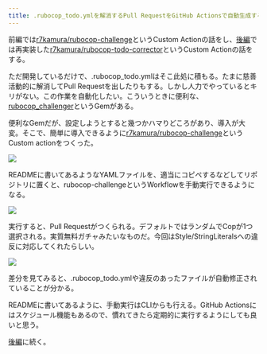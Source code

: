 ```yaml
---
title: .rubocop_todo.ymlを解消するPull RequestをGitHub Actionsで自動生成する (前編)
---
```

前編では[r7kamura/rubocop-challenge](https://github.com/r7kamura/rubocop-challenge)というCustom Actionの話をし、[後編](https://r7kamura.com/articles/2022-05-15-rubocop-todo-corrector)では再実装した[r7kamura/rubocop-todo-corrector](https://github.com/r7kamura/rubocop-todo-corrector)というCustom Actionの話をする。

ただ開発しているだけで、.rubocop\_todo.ymlはそこ此処に積もる。たまに慈善活動的に解消してPull Requestを出したりもする。しかし人力でやっているとキリがない。この作業を自動化したい。こういうときに便利な、[rubocop\_challenger](https://github.com/ryz310/rubocop_challenger)というGemがある。

便利なGemだが、設定しようとすると幾つかハマりどころがあり、導入が大変。そこで、簡単に導入できるように[r7kamura/rubocop-challenge](https://github.com/r7kamura/rubocop-challenge)というCustom actionをつくった。

![](https://lh3.googleusercontent.com/docs/ADP-6oFkbPR_oH9W6TsKuaaMqgGQY1U0vyIlu6RgPiy9RfLR7dklsSS_itu_UabH_BKwPAo7v-vV_ogE8ZG5hiXlj8XgXyKZ9_4rsRqq7tUrJnynLbM2WJxe9GNzvfVWrEPTY2xBY-0IJFRD3r3uGXx6RCwLkABjUhMlf5hNC9GMHaP4KJL9Poc3CwNCKAv0jelfzqfZd_r5XiMzEUqQUHfkorLqB4vbjGBCtKHA1T0HhqSOsWn8z-ER7p5ysJhxQsy4-8sHSfiTHM0pD2gyzkfPt4boyVLwHZ-Mymq8kyRaSaufL-73hGzxL_htPfEJ4o4hutDo6Frw6GKvNV3Yhz_h5kIWzGU81rWwh0cUR8yWA41WTiJ1HhjZ6Cahth8FlpIWwvI0Qm09KjX81IsYDehnu2kWZlYI1yRlqvX_Qoa0UxPsUoHTWPG9kdeiD9Qac-w9VBpfWcBOmahpveyA6k0XltIzQegANSDbmCCsgC1NhvIltlUHXsYDQLKC5WnWpOYC3DXYPG3UmA-5ekzdKwyntM2ZOslYSLAqyelJaiefZq_m_4GiINZuvQfEDPgZS8-J1fy7IC0AQiuRmHil--E52ZYcLnqXyyUUGbE2Y3Ee1QgSEQn56PXpcV7UacZ4C93bbnlnuRvOFHvx1ix5kjN5v79wrVK2djxiWb4gOMsrn4Z0fN1Wy3DFmuiOFgFEhfgdPBpXXfrjfScnQ4v-iN1rrHCUt-a1nEegbbdGrgA27NwO3H3P6GYJNVCqRBnLpP-B4YPB0Uq8KV9WxeaWpvqu39pFqdaTqOHXFdbBNx6GzBb_onxDgJ6kY3LIyLjGgwkBHQBZMfXaiMD3C2B1t65yGHCzdrWKzsL1ITz95niIQ-3V56K6zXSUaf1UzyBVn833QqvEfwZQNsHPz2yO-F8EJDxfzQpBKtbGsVmZwJoSDoM6mxikwFoRY0ebKLqfAdy45O1wrEP55PnzX-bK66bG-F3Z0-KEWlcb6q9B70zksqvr1KCQlUfNHhO8MdefMapCesFdSM6Yt2q-pSEluOmuGdp5nlaCfG6p-90ggbtbf5B0ruG6Xs-YG3Oe_CfZShnbrx7K5TZKbg33ppdi0ifRrA1QUyQzvcI03LGByJdg80d2Ef0oDdqF7lXp5yJ00-gG-tyomDY-ClYsCLmp_1GrCnhxrGS5eb1MCO36lb0fWxcy5ijmaVEY6gUb1nu6kKQxsnPQOaMG3B7K5X6Fg9VGBf0NyUsaiz5sakvSQW6q_y9xvgzH)

READMEに書いてあるようなYAMLファイルを、適当にコピペするなどしてリポジトリに置くと、rubocop-challengeというWorkflowを手動実行できるようになる。

![](https://lh3.googleusercontent.com/docs/ADP-6oG-yu19fS6gSTEFfGkzGET96DPoLa_vfc-EvPiiIUNiDSIv4u2JHA64_uynzu9o0-Q4Bx_FivCuGTQlUkmjPpJYP7vUEe4HQ5dEx2gyVzBNAc13or0xHqouNNcMWG6H1wrU5tNUwQxaFXMNvsnihmCohTg0hGVzGoX5vBK0rOI6DmUck_ziN_EXhu7AUQC3oE0wYKnHM0CUudtPwcLPMccMm7VbSmOvtimr5frSiXv0U_y-wRbCaV0yjZ6wYi7qYaczqyGDh-zNBajgo2oM9cLBPdjQD4DQ8CIddwnFlogmb-Kw4OmOHR3hbYlmcrNkJLvDJDLhbZfXgwxKvcgFx8FQu7dj9BUO5Av5y_AqS70k_-C0ugCUxrjQfK3yx4RF8a8Xs0SnViVnqjm5QHMO9BjvTEv2zvSL4o3CipWiBJMErclfqpi0U5C0GUkYzSmOBnNLr3nliibIaZmax5X08nl17uHKk95JnaAQ1cDBAWJNLphLNyxSDgpKCUbqVi1Y8LH8lizfHaUz4_pNUh2deOED0t2pjmEsMOBfZCCaVpDF8yJPBusT7tBD7GxTyQ0biAgN-MKsvmly321HbnVURUfuroHL2Zn3lFzNdh2FlfI6JFJxQto2WvdzN3_fqdfD3Tgbk2oie7lWJ3V2rBPQcRf2i9oNoUlvTKBlWvzfPMX2DmOeoTBQKZ7TAy37l2Y7k6Xr610MmBSJWFeOmbSKv9YZiQxZw8ne1DMlXs0AiQ_qhlUJD2K_r9jNTby-Ppdw7iSzqfV4PawOm-CttOTgJ7m6lGhYQsakFsTtPvAZOWvtGk22NxhFsab4vBdsRD6CK7cM5ZuMCOJ_aUtV7IdVy-Ba-i9LQFYl_KCu4lR2AwMFNLwfeBrbV0gte9DOBM_WKbXLw9FDfhhOAGu_a2Bm9_Uw-2HWdZCdblM8Ez2gi5q3BT0mg_20dTTCOPLm4javT6XVg0OSb39RimCL8diToEamHrDRay1_aXPdfA-F-hxhgYV0PycmfqzDwFfVi9TLU6zE5aYUsoVK17P_MtkWwKYqWEmQ9R7vz1kqt4lWY5Qs8zqk4HVtZ7blYBbjm5eNuyPSKdsCyfud1SSzoFqfm9kysjcl9KObfUsW7rQy6VMJP6W3HOCCqUIQEggkJW9kFzXSZOcXhUavyJqEWOL_LQ8XHjn1lRin-MRDgQm7LyijPjmLDT8nTEBUIckMJbhwnEEnFAnRgkdIQivVq4k4ved14BdXlqhzp6fexPcuuKHecdaF)

実行すると、Pull Requestがつくられる。デフォルトではランダムでCopが1つ選択される。実質無料ガチャみたいなものだ。今回はStyle/StringLiteralsへの違反に対応してくれたらしい。

![](https://lh3.googleusercontent.com/docs/ADP-6oFGFFVihi-feH4wxEHzZDg-obd32znxhOm1oA1q_SJpGzEhAIaGn4uY-oT8GDPbOn1cmMGvQEMyb_VDUW4Kn315kbucpqTDuurfTzLE83QOJGRtokJ4mNf5yWHvfbr-W46dhsnctb-R9tjjP_lwj2YTY3q6dvAst6yCkl-6dQC0rIqp8IyOgcwekV2HHT8mJx-HwYhR2rHSZRGF_wWp9f_NX-QqeE36dmzC_1QwxmyAAF4vm_52GbyhNNojV6MwX061EKAbIueh5YRyfQQlt92UEoOd0DSBBeUcaoF5_rE-MxFmDrobzHfaAamMxRFlRa_UVuukNYfpa4-2bduQPY8B4NLUk4hBEw8gf66eJJsalP4zVSZ0MN7qghAll-MwtC4s9owWIUDbFWXxGrgDB8469dTmTX6mihrt1GqIhaZ_BGavnCnVV9nbjQLsEzM4slrqR9Lm--ToKLCtZxg-LfkNXN56F_kRvJj5dWg9zCWCQ6JC3UCe8kuCZEdMi8C5Kp7jBqaA15vjQYdEzEtEsIAPM2eCIkP0GEqRVDPNkAZbWB-3LNZ9n0KTGdrbagN4Kr_HCHccN9jno_jQFrhzK1dYKCKfRsCfan9kz1LTfI52UtusM69XboIY_339U1FaO-OE6YUv2JochWOkEEDSg9lOPeiMu89us9z58V71eymFnaAQl6DM-p0YzaDXtMIYKLTjY_z-6qAY08ShH-Y1fIaO5tjzNBpLImzf1C1yJ61G1-2MYkbIW3bQLJnqEmDslYm9AiSkPrYiKx8EOUHCNW_bMBtAqk_s8wL_Y3L4ewGcMt90McJ20TsEgZaG6O5zRtyzjuF7nxm-2VXZnw05_So-ECUgcpe8QMQvgZ-VA-4RJP3P7vODnbleDG5H9n3LyURNgauazPXE3BGGGD-D1K77Flax0cjmYp77d-q7DVoXHZe9eRppYZZvZzvOeoVuEPV399s6tXD7s7byvBEXjc8HuYclJw35Da3DiE6Wql0k3ebr1T8jEmyeRBwNg7PgWFRpu8R5zpyC4nURzxb93x40rDUTBH65kFsfyAPwi4Uv5LIv-TuFs4I3LHa8qWrkyFpiHbmOY1eNedprlZr7v9mq2sBj8o8U6OvpepuObbyqaqqT-_mp3xghy_ZLLwEupCoh696H95mzDi8bRS7-wUr5rhvt8AM3Ra0PHR5rLPENTo1m-6XSbjHJK2QKW4r6kaEgHbrAUssPBIcIH33WnWf-4NesRO4aWUcWRpkTs4K_S_no)

差分を見てみると、.rubocop\_todo.ymlや違反のあったファイルが自動修正されていることが分かる。

READMEに書いてあるように、手動実行はCLIからも行える。GitHub Actionsにはスケジュール機能もあるので、慣れてきたら定期的に実行するようにしても良いと思う。

[後編](https://r7kamura.com/articles/2022-05-15-rubocop-todo-corrector)に続く。
